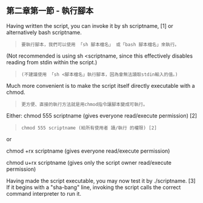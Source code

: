 第二章第一節  - 執行腳本
---
Having written the script, you can invoke it by sh scriptname, [1] or alternatively bash scriptname. 
>`要執行腳本，我們可以使用 「sh 腳本檔名」 或「bash 腳本檔名」來執行。`


(Not recommended is using sh <scriptname, since this effectively disables reading from stdin within the script.) 

>`(不建議使用 「sh <腳本檔名」執行腳本，因為會無法讀取stdin輸入的值。)`

Much more convenient is to make the script itself directly executable with a chmod.

>`更方便、直接的執行方法就是用chmod指令讓腳本變成可執行。`

Either:
chmod 555 scriptname (gives everyone read/execute permission) [2]

> `chmod 555 scriptname (給所有使用者 讀/執行 的權限) [2]`

or

chmod +rx scriptname (gives everyone read/execute permission)

chmod u+rx scriptname (gives only the script owner read/execute permission)

Having made the script executable, you may now test it by ./scriptname. [3] If it begins with a "sha-bang" line, invoking the script calls the correct command interpreter to run it.
